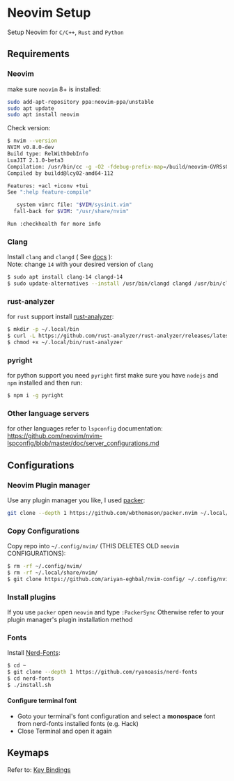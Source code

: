 
# Neovim Setup
Setup Neovim for `C/C++`, `Rust` and `Python`
## Requirements
### Neovim
make sure `neovim` 8+ is installed:
```bash
sudo add-apt-repository ppa:neovim-ppa/unstable
sudo apt update 
sudo apt install neovim
```
Check version:
```bash
$ nvim --version
NVIM v0.8.0-dev
Build type: RelWithDebInfo
LuaJIT 2.1.0-beta3
Compilation: /usr/bin/cc -g -O2 -fdebug-prefix-map=/build/neovim-GVRSs0/neovim-0.7.0~ubuntu1+git202205171518-f49699737-dd05b3569=. -fstack-protector-strong -Wformat -Werror=format-security -U_FORTIFY_SOURCE -D_FORTIFY_SOURCE=1 -DNVIM_TS_HAS_SET_MATCH_LIMIT -DNVIM_TS_HAS_SET_ALLOCATOR -O2 -g -Og -g -Wall -Wextra -pedantic -Wno-unused-parameter -Wstrict-prototypes -std=gnu99 -Wshadow -Wconversion -Wdouble-promotion -Wmissing-noreturn -Wmissing-format-attribute -Wmissing-prototypes -Wimplicit-fallthrough -Wsuggest-attribute=pure -Wsuggest-attribute=const -Wsuggest-attribute=malloc -Wsuggest-attribute=cold -Wvla -fstack-protector-strong -fno-common -fdiagnostics-color=auto -DINCLUDE_GENERATED_DECLARATIONS -D_GNU_SOURCE -DNVIM_MSGPACK_HAS_FLOAT32 -DNVIM_UNIBI_HAS_VAR_FROM -DMIN_LOG_LEVEL=3 -I/build/neovim-GVRSs0/neovim-0.7.0~ubuntu1+git202205171518-f49699737-dd05b3569/build/config -I/build/neovim-GVRSs0/neovim-0.7.0~ubuntu1+git202205171518-f49699737-dd05b3569/src -I/build/neovim-GVRSs0/neovim-0.7.0~ubuntu1+git202205171518-f49699737-dd05b3569/.deps/usr/include -I/usr/include -I/build/neovim-GVRSs0/neovim-0.7.0~ubuntu1+git202205171518-f49699737-dd05b3569/build/src/nvim/auto -I/build/neovim-GVRSs0/neovim-0.7.0~ubuntu1+git202205171518-f49699737-dd05b3569/build/include
Compiled by buildd@lcy02-amd64-112

Features: +acl +iconv +tui
See ":help feature-compile"

   system vimrc file: "$VIM/sysinit.vim"
  fall-back for $VIM: "/usr/share/nvim"

Run :checkhealth for more info

```
### Clang
Install `clang` and `clangd` ( See [docs](https://clangd.llvm.org/installation.html) ):  
Note: change `14` with your desired version of `clang`
```bash
$ sudo apt install clang-14 clangd-14
$ sudo update-alternatives --install /usr/bin/clangd clangd /usr/bin/clangd-14 100
```

### rust-analyzer
for `rust` support install [rust-analyzer](https://rust-analyzer.github.io/manual.html#rust-analyzer-language-server-binary):
```bash
$ mkdir -p ~/.local/bin
$ curl -L https://github.com/rust-analyzer/rust-analyzer/releases/latest/download/rust-analyzer-x86_64-unknown-linux-gnu.gz | gunzip -c - > ~/.local/bin/rust-analyzer
$ chmod +x ~/.local/bin/rust-analyzer
```
### pyright
for python support you need `pyright`
first make sure you have `nodejs` and `npm` installed and then run:
```bash
$ npm i -g pyright
```

### Other language servers
for other languages refer to `lspconfig` documentation:  
https://github.com/neovim/nvim-lspconfig/blob/master/doc/server_configurations.md

## Configurations
### Neovim Plugin manager
Use any plugin manager you like, I used [packer](https://github.com/wbthomason/packer.nvim):

 ```bash
 git clone --depth 1 https://github.com/wbthomason/packer.nvim ~/.local/share/nvim/site/pack/packer/start/packer.nvim
 ```
 ### Copy Configurations
 Copy repo into `~/.config/nvim/` (THIS DELETES OLD `neovim` CONFIGURATIONS):
 ```bash
 $ rm -rf ~/.config/nvim/
 $ rm -rf ~/.local/share/nvim/
 $ git clone https://github.com/ariyan-eghbal/nvim-config/ ~/.config/nvim/
 ```

 ### Install plugins
 If you use `packer` open `neovim` and type `:PackerSync` Otherwise refer to your plugin manager's plugin installation method

### Fonts
Install [Nerd-Fonts](https://github.com/ryanoasis/nerd-fonts#font-installation):
```bash
$ cd ~
$ git clone --depth 1 https://github.com/ryanoasis/nerd-fonts
$ cd nerd-fonts
$ ./install.sh
```
#### Configure terminal font
- Goto your terminal's font configuration and select a **monospace** font from nerd-fonts installed fonts (e.g. Hack)
- Close Terminal and open it again


## Keymaps

Refer to: [Key Bindings](https://github.com/ariyan-eghbal/nvim-config/blob/master/keys.md)
